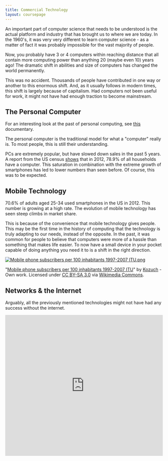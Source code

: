 ```yaml
---
title: Commercial Technology
layout: coursepage
---
```


An important part of computer science that needs to be understood is the actual platform and industry that has brought us to where we are today. In the 1960's, it was very very different to learn computer science - as a matter of fact it was probably impossible for the vast majority of people.

Now, you probably have 3 or 4 computers within reaching distance that all contain more computing power than anything 20 (maybe even 10) years ago! The dramatic shift in abilities and size of computers has changed the world permanently.

This was no accident. Thousands of people have contributed in one way or another to this enormous shift. And, as it usually follows in modern times, this shift is largely because of capitalism. Had computers not been useful for work, it might not have had enough traction to become mainstream.

## The Personal Computer
For an interesting look at the past of personal computing, see [this](https://www.youtube.com/watch?v=HuBXbvl1Sg4&list=PLudrw8Z7-gFa7Is4YZitOF7-AfLl2u8IA) documentary.

The personal computer is the traditional model for what a "computer" really is. To most people, this is still their understanding.

PCs are extremely popular, but have slowed down sales in the past 5 years. A report from the US census [shows](http://www.census.gov/hhes/computer/files/2012/Computer_Use_Infographic_FINAL.pdf) that in 2012, 78.9% of all households have a computer. This saturation in combination with the extreme growth of smartphones has led to lower numbers than seen before. Of course, this was to be expected. 

## Mobile Technology
70.6% of adults aged 25-34 used smartphones in the US in 2012. This number is growing at a high rate. The evolution of mobile technology has seen steep climbs in market share.

This is because of the convenience that mobile technology gives people. This may be the first time in the history of computing that the technology is truly adapting to our needs, instead of the opposite. In the past, it was common for people to believe that computers were more of a hassle than something that makes life easier. To now have a small device in your pocket capable of doing anything you need it to is a shift in the right direction.

<div class="credited">
    <a href="http://commons.wikimedia.org/wiki/File:Mobile_phone_subscribers_per_100_inhabitants_1997-2007_ITU.png#mediaviewer/File:Mobile_phone_subscribers_per_100_inhabitants_1997-2007_ITU.png">
        <img src="http://upload.wikimedia.org/wikipedia/commons/1/19/Mobile_phone_subscribers_per_100_inhabitants_1997-2007_ITU.png" alt="Mobile phone subscribers per 100 inhabitants 1997-2007 ITU.png">
    </a>
    <p>"<a href="http://commons.wikimedia.org/wiki/File:Mobile_phone_subscribers_per_100_inhabitants_1997-2007_ITU.png#mediaviewer/File:Mobile_phone_subscribers_per_100_inhabitants_1997-2007_ITU.png">Mobile phone subscribers per 100 inhabitants 1997-2007 ITU</a>" by <a href="//en.wikipedia.org/wiki/en:User:Kozuch" class="extiw" title="w:en:User:Kozuch">Kozuch</a> - <span class="int-own-work">Own work</span>. Licensed under <a href="http://creativecommons.org/licenses/by-sa/3.0" title="Creative Commons Attribution-Share Alike 3.0">CC BY-SA 3.0</a> via <a href="//commons.wikimedia.org/wiki/">Wikimedia Commons</a>.
</div>

## Networks & the Internet
Arguably, all the previously mentioned technologies might not have had any success without the internet.

<div class="video-container">
<iframe width="100%" height="450" src="https://www.youtube.com/embed/9hIQjrMHTv4" frameborder="0" allowfullscreen></iframe>
</div>
